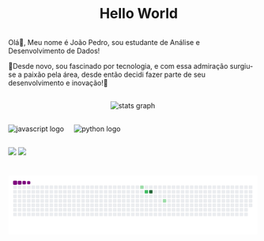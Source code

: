 <!--título-->
<div id="user-content-toc">
  <ul align="center">
    <summary><h1 style="display: inline-block">Hello World</h1></summary>
</div>

<!-- Presentation -->
<p>
  Olá👋, Meu nome é João Pedro, sou estudante de Análise e Desenvolvimento de Dados!
  </p>
<p>
  🤖Desde novo, sou fascinado por tecnologia, e com essa admiração surgiu-se a paixão pela área, desde então decidi fazer parte de seu desenvolvimento e inovação!🤖
</p>

##

<div align="center">
  <img src="https://github-readme-stats.vercel.app/api?username=JoaoPedroGuima&hide_title=false&hide_rank=false&show_icons=true&include_all_commits=true&count_private=true&disable_animations=false&theme=dracula&locale=en&hide_border=false" height="150" alt="stats graph"  />
</div>

##



<div align="left">
  <img src="https://cdn.jsdelivr.net/gh/devicons/devicon/icons/javascript/javascript-original.svg" height="30" alt="javascript logo"  />

  <img width="12" />
  <img src="https://cdn.jsdelivr.net/gh/devicons/devicon/icons/python/python-original.svg" height="30" alt="python logo"  />
  <img width="12" />
</div>

##

<div align="left">
  <a href = "mailto:joaopedro.gui.vale@gmail.com
"><img src="https://img.shields.io/badge/-Gmail-%23333?style=for-the-badge&logo=gmail&logoColor=white" target="_blank"></a>
  <a href="https://www.linkedin.com/in/joãopedro-guimaraes" target="_blank"><img src="https://img.shields.io/badge/-LinkedIn-%230077B5?style=for-the-badge&logo=linkedin&logoColor=white" target="_blank"></a> 
</div>

# ![snake gif](https://github.com/JoaoPedroGuima/JoaoPedroGuima/blob/output/github-contribution-grid-snake.gif)
